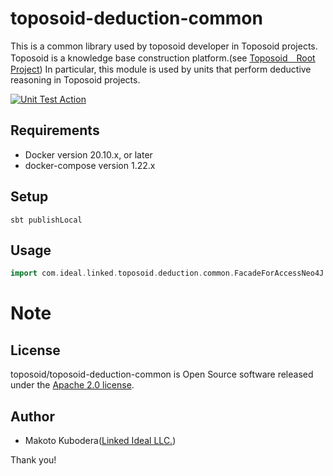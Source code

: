 # toposoid-deduction-common
This is a common library used by toposoid developer in Toposoid projects.
Toposoid is a knowledge base construction platform.(see [Toposoid　Root Project](https://github.com/toposoid/toposoid.git))
In particular, this module is used by units that perform deductive reasoning in Toposoid projects.

[![Unit Test Action](https://github.com/toposoid/toposoid-deduction-common/actions/workflows/action.yml/badge.svg?branch=main)](https://github.com/toposoid/toposoid-deduction-common/actions/workflows/action.yml)

## Requirements
* Docker version 20.10.x, or later
* docker-compose version 1.22.x

## Setup
```bssh
sbt publishLocal
```
## Usage
```scala
import com.ideal.linked.toposoid.deduction.common.FacadeForAccessNeo4J._
```

# Note


## License
toposoid/toposoid-deduction-common is Open Source software released under the [Apache 2.0 license](https://www.apache.org/licenses/LICENSE-2.0.html).

## Author
* Makoto Kubodera([Linked Ideal LLC.](https://linked-ideal.com/))

Thank you!
